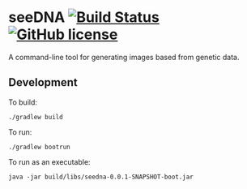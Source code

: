 # seeDNA [![Build Status](https://travis-ci.org/mcupak/seedna.svg?branch=master)](https://travis-ci.org/mcupak/seedna) [![GitHub license](https://img.shields.io/badge/license-apache2-blue.svg)](https://raw.githubusercontent.com/mcupak/seedna/master/LICENSE)

A command-line tool for generating images based from genetic data.

##  Development

To build:

```
./gradlew build
```

To run:

```
./gradlew bootrun
```

To run as an executable:

```
java -jar build/libs/seedna-0.0.1-SNAPSHOT-boot.jar
```